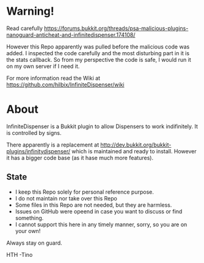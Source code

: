 Warning!
========

Read carefully
https://forums.bukkit.org/threads/psa-malicious-plugins-nanoguard-anticheat-and-infinitedispenser.174108/

However this Repo apparently was pulled before the malicious code was added.
I inspected the code carefully and the most disturbing part in it is the stats callback.
So from my perspective the code is safe, I would run it on my own server if I need it.

For more information read the Wiki at https://github.com/hilbix/InfiniteDispenser/wiki

About
=====

InfiniteDispenser is a Bukkit plugin to allow Dispensers to work indifinitely.  It is controlled by signs.

There apparently is a replacement at http://dev.bukkit.org/bukkit-plugins/infinitydispenser/ which is maintained and ready to install.
However it has a bigger code base (as it hase much more features).

State
-----

- I keep this Repo solely for personal reference purpose.
- I do not maintain nor take over this Repo
- Some files in this Repo are not needed, but they are harmless.
- Issues on GitHub were opeend in case you want to discuss or find something.
- I cannot support this here in any timely manner, sorry, so you are on your own!

Always stay on guard.

HTH
-Tino
